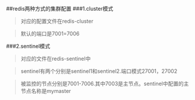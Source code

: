##redis两种方式的集群配置
###1.cluster模式
> 对应的配置文件在redis-cluster

> 默认的端口是7001=7006

###2.sentinel模式
> 对应的文件在redis-sentinel中

> sentinel有两个分别是sentinel1和sentinel2.端口模式27001，27002

> 被监控的节点分别是7001-7006.其中7003是主节点。sentinel中配置的主节点名称是mymaster